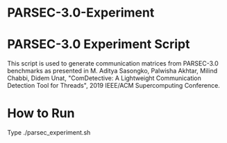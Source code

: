 # PARSEC-3.0-Experiment

PARSEC-3.0 Experiment Script
===============
This script is used to generate communication matrices from PARSEC-3.0 benchmarks as presented in M. Aditya Sasongko, Palwisha Akhtar, Milind Chabbi, Didem Unat, "ComDetective: A Lightweight Communication Detection Tool for Threads", 2019 IEEE/ACM Supercomputing Conference. 

How to Run
===============
Type ./parsec_experiment.sh 
